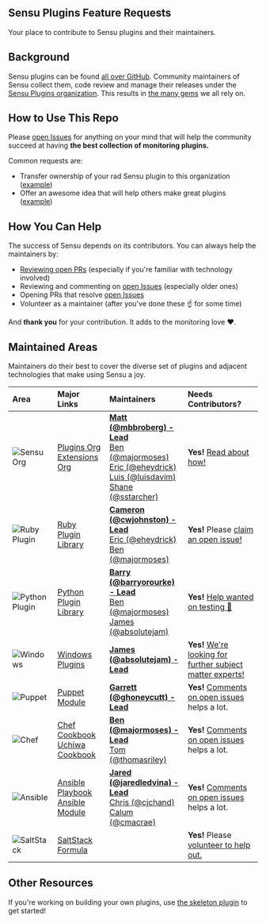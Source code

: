 ## Sensu Plugins Feature Requests

Your place to contribute to Sensu plugins and their maintainers.

## Background

Sensu plugins can be found [all over GitHub](https://github.com/search?utf8=%E2%9C%93&q=sensu-plugin&type=). Community maintainers of Sensu collect them, code review and manage their releases under the [Sensu Plugins organization](https://github.com/sensu-plugins). This results in [the many gems](https://rubygems.org/search?utf8=%E2%9C%93&query=sensu-plugin) we all rely on.

## How to Use This Repo

Please [open Issues](https://github.com/sensu-plugins/sensu-plugins-feature-requests/issues) for anything on your mind that will help the community succeed at having **the best collection of monitoring plugins.**

Common requests are:

* Transfer ownership of your rad Sensu plugin to this organization ([example][1])
* Offer an awesome idea that will help others make great plugins ([example][3])

## How You Can Help

The success of Sensu depends on its contributors. You can always help the maintainers by:

* [Reviewing open PRs][4] (especially if you're familiar with technology involved)
* Reviewing and commenting on [open Issues][5] (especially older ones)
* Opening PRs that resolve [open Issues][5]
* Volunteer as a maintainer (after you've done these :point_up: for some time)

And **thank you** for your contribution. It adds to the monitoring love :heart:.

## Maintained Areas

Maintainers do their best to cover the diverse set of plugins and adjacent technologies that make using Sensu a joy.

| Area                         | Major Links                                                    | Maintainers                                                                                                                                        | Needs Contributors?                                                                              |
|:-----------------------------|:---------------------------------------------------------------|:---------------------------------------------------------------------------------------------------------------------------------------------------|:-------------------------------------------------------------------------------------------------|
| ![Sensu Org][sensu_pic]      | [Plugins Org][plug_org]</br>[Extensions Org][ext_org]          | **[Matt (@mbbroberg) - Lead][11]**</br>[Ben (@majormoses)][9]</br>[Eric (@eheydrick)][10]</br>[Luis (@luisdavim)][12]</br>[Shane (@sstarcher)][13] | **Yes!** [Read about how!][volunteer]                                                            |
| ![Ruby Plugin][ruby_pic]     | [Ruby Plugin Library][ruby_lib]                                | **[Cameron (@cwjohnston) - Lead][17]**</br>[Eric (@eheydrick)][10]</br>[Ben (@majormoses)][9]                                                      | **Yes!** Please [claim an open issue!](https://github.com/sensu-plugins/sensu-plugin/issues)     |
| ![Python Plugin][python_pic] | [Python Plugin Library][py_lib]                                | **[Barry (@barryorourke) - Lead][14]**</br>[Ben (@majormoses)][9]</br>[James (@absolutejam)][22]                                                   | **Yes!** [Help wanted on testing 🙏][py_helpwanted]                                              |
| ![Windows][windows_pic]      | [Windows Plugins][windows]                                     | **[James (@absolutejam) - Lead][22]**                                                                                                       | **Yes!** [We're looking for further subject matter experts!](https://github.com/sensu-plugins/community/issues/74) |
| ![Puppet][puppet_pic]        | [Puppet Module][puppet]                                        | **[Garrett (@ghoneycutt) - Lead](https://github.com/ghoneycutt)**                                                                                  | **Yes!** [Comments on open issues](https://github.com/sensu/sensu-puppet/issues) helps a lot.    |
| ![Chef][chef_pic]            | [Chef Cookbook][chef_sensu]</br>[Uchiwa Cookbook][chef_uchiwa] | **[Ben (@majormoses) - Lead][9]**</br>[Tom (@thomasriley)][18]                                                                                     | **Yes!** [Comments on open issues](https://github.com/sensu/sensu-chef/issues) helps a lot.    |
| ![Ansible][ansible_pic]      | [Ansible Playbook][ansible]</br>[Ansible Module][ans_module]   | **[Jared (@jaredledvina) - Lead][19]**</br>[Chris (@cjchand)][21]</br>[Calum (@cmacrae)][20]                                                       | **Yes!** [Comments on open issues](https://github.com/sensu/sensu-ansible/issues) helps a lot.   |
| ![SaltStack][salt_pic]       | [SaltStack Formula][saltstack]                                 |                                                                                                                                                    | **Yes!** Please [volunteer to help out.](https://github.com/sensu-plugins/community/issues/79)   |

[sensu_pic]: https://avatars0.githubusercontent.com/u/10713628?s=50
[ruby_pic]: https://avatars2.githubusercontent.com/u/210414?s=50
[python_pic]: https://avatars0.githubusercontent.com/u/1525981?s=50
[windows_pic]: https://user-images.githubusercontent.com/1744971/32962538-aff30f08-cb81-11e7-86c2-b8aa226d211d.png
[puppet_pic]: https://avatars1.githubusercontent.com/u/9100?s=50
[chef_pic]: https://avatars3.githubusercontent.com/u/29740?s=50
[salt_pic]: https://avatars2.githubusercontent.com/u/1147473?s=50
[ansible_pic]: https://avatars1.githubusercontent.com/u/1507452?s=50
[plug_org]: https://github.com/sensu-plugins
[ext_org]: https://github.com/sensu-extensions
[ruby_lib]: https://github.com/sensu-plugins/sensu-plugin
[py_lib]: https://github.com/sensu-plugins/sensu-plugin-python
[windows]: https://github.com/sensu-plugins/sensu-plugins-windows
[saltstack]: https://github.com/sensu/sensu-salt
[puppet]: https://github.com/sensu/sensu-puppet
[chef_sensu]: https://github.com/sensu/sensu-chef
[chef_uchiwa]: https://github.com/sensu/uchiwa-chef
[ansible]: https://github.com/sensu/sensu-ansible
[ans_module]: https://github.com/ansible/ansible/tree/devel/lib/ansible/modules/monitoring
[volunteer]: https://github.com/sensu-plugins/community/blob/master/CONTRIBUTING.md
[py_helpwanted]: https://github.com/sensu-plugins/sensu-plugin-python/issues?q=is%3Aissue+is%3Aopen+label%3A%22Status%3A+Help+Wanted%22
[11]: https://github.com/sstarcher
[9]: https://github.com/majormoses
[10]: https://github.com/eheydrick
[12]: https://github.com/luisdavim
[13]: https://github.com/sstarcher
[15]: https://github.com/mattyjones
[14]: https://github.com/barryorourke
[16]: https://github.com/calebhailey
[17]: https://github.com/cwjohnston
[18]: https://github.com/thomasriley
[19]: https://github.com/jaredledvina
[20]: https://github.com/cmacrae
[21]: https://github.com/cjchand
[22]: https://github.com/absolutejam

## Other Resources

If you're working on building your own plugins, use [the skeleton plugin](https://github.com/sensu-plugins/sensu-plugins-skel) to get started!


[1]: https://github.com/sensu-plugins/sensu-plugins-feature-requests/issues/23
[2]: https://github.com/sensu-plugins/sensu-plugins-feature-requests/issues/17
[3]: https://github.com/sensu-plugins/sensu-plugins-feature-requests/issues/19
[4]: https://github.com/pulls?utf8=%E2%9C%93&q=is%3Aopen+is%3Apr+user%3Asensu-plugins
[5]: https://github.com/issues?q=is%3Aopen+is%3Aissue+user%3Asensu-plugins+sort%3Acomments-desc
